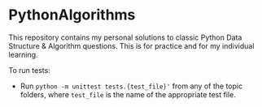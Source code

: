 # PythonAlgorithms

This repository contains my personal solutions to classic Python Data Structure &amp; Algorithm questions. This is for practice and for my individual learning.

To run tests:
- Run ```python -m unittest tests.{test_file}'``` from any of the topic folders, where ```test_file``` is the name of the appropriate test file.

